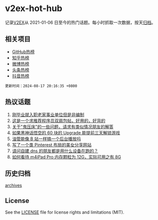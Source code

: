 # v2ex-hot-hub

 记录[V2EX](https://www.v2ex.com/)从 2021-01-06 日至今的热门话题。每小时抓取一次数据，按天[归档](archives)。
 
 ## 相关项目

- [GitHub热榜](https://github.com/lonnyzhang423/github-hot-hub)
- [知乎热榜](https://github.com/lonnyzhang423/zhihu-hot-hub)
- [微博热榜](https://github.com/lonnyzhang423/weibo-hot-hub)
- [头条热榜](https://github.com/lonnyzhang423/toutiao-hot-hub)
- [抖音热榜](https://github.com/lonnyzhang423/douyin-hot-hub)


 `更新时间：2024-08-17 20:16:35 +0800`

## 热议话题

1. [刚毕业就入职老家事业单位但是非编制](https://www.v2ex.com/t/1065730)
1. [这是一个求推荐程序员双肩包帖，好用的，好背的](https://www.v2ex.com/t/1065639)
1. [关于"鬼压床"的一些问题，请求有类似情况朋友的解答](https://www.v2ex.com/t/1065702)
1. [如果黑神话悟空的 60 块的 Upgrade 能提前三天解锁游戏](https://www.v2ex.com/t/1065718)
1. [油管能像 B 站一样搞一个后台播放吗](https://www.v2ex.com/t/1065717)
1. [写了一个类 Pinterest 布局的美女分享网站](https://www.v2ex.com/t/1065683)
1. [请问自建 dns 的朋友都是用什么设备在跑的？](https://www.v2ex.com/t/1065731)
1. [如何看待 m4iPad Pro 内存颗粒为 12G，实际可用之有 8G](https://www.v2ex.com/t/1065707)

## 历史归档

[archives](archives)

## License

See the [LICENSE](LICENSE) file for license rights and limitations (MIT).

